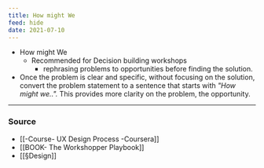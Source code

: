 ```yaml
---
title: How might We
feed: hide
date: 2021-07-10
---
```


- How might We
	- Recommended for Decision building workshops
		- rephrasing problems to opportunities before finding the solution. 
- Once the problem is clear and specific, without focusing on the solution, convert the problem statement to a sentence that starts with *"How might we..".* This provides more clarity on the problem, the opportunity.

--- 

### Source
- [[-Course- UX Design Process -Coursera]]
- [[BOOK- The Workshopper Playbook]]
- [[§Design]]